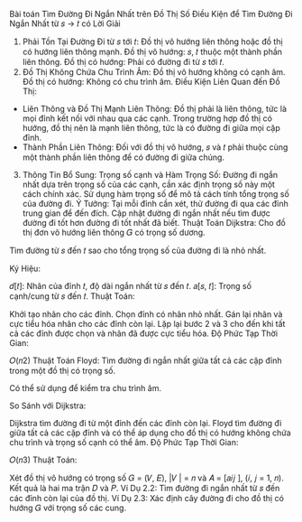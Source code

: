 
Bài toán Tìm Đường Đi Ngắn Nhất trên Đồ Thị Số
Điều Kiện để Tìm Đường Đi Ngắn Nhất từ 𝑠 → 𝑡 có Lời Giải
1. Phải Tồn Tại Đường Đi từ 𝑠 tới 𝑡:
Đồ thị vô hướng liên thông hoặc đồ thị có hướng liên thông mạnh.
Đồ thị vô hướng: 𝑠, 𝑡 thuộc một thành phần liên thông.
Đồ thị có hướng: Phải có đường đi từ 𝑠 tới 𝑡.
2. Đồ Thị Không Chứa Chu Trình Âm:
Đồ thị vô hướng không có cạnh âm.
Đồ thị có hướng: Không có chu trình âm.
Điều Kiện Liên Quan đến Đồ Thị:
- Liên Thông và Đồ Thị Mạnh Liên Thông:
Đồ thị phải là liên thông, tức là mọi đỉnh kết nối với nhau qua các cạnh.
Trong trường hợp đồ thị có hướng, đồ thị nên là mạnh liên thông, tức là có đường đi giữa mọi cặp đỉnh.
- Thành Phần Liên Thông:
Đối với đồ thị vô hướng, 𝑠 và 𝑡 phải thuộc cùng một thành phần liên thông để có đường đi giữa chúng.
3. Thông Tin Bổ Sung:
Trọng số cạnh và Hàm Trọng Số:
Đường đi ngắn nhất dựa trên trọng số của các cạnh, cần xác định trọng số này một cách chính xác.
Sử dụng hàm trọng số để mô tả cách tính tổng trọng số của đường đi.
Ý Tưởng:
Tại mỗi đỉnh cần xét, thử đường đi qua các đỉnh trung gian để đến đích.
Cập nhật đường đi ngắn nhất nếu tìm được đường đi tốt hơn đường đi tốt nhất đã biết.
Thuật Toán Dijkstra:
Cho đồ thị đơn vô hướng liên thông 𝐺 có trọng số dương.

Tìm đường từ 𝑠 đến 𝑡 sao cho tổng trọng số của đường đi là nhỏ nhất.

Ký Hiệu:

𝑑[𝑡]: Nhãn của đỉnh 𝑡, độ dài ngắn nhất từ 𝑠 đến 𝑡.
𝑎[𝑠, 𝑡]: Trọng số cạnh/cung từ 𝑠 đến 𝑡.
Thuật Toán:

Khởi tạo nhãn cho các đỉnh.
Chọn đỉnh có nhãn nhỏ nhất.
Gán lại nhãn và cực tiểu hóa nhãn cho các đỉnh còn lại.
Lặp lại bước 2 và 3 cho đến khi tất cả các đỉnh được chọn và nhãn đã được cực tiểu hóa.
Độ Phức Tạp Thời Gian:

𝑂(𝑛2)
Thuật Toán Floyd:
Tìm đường đi ngắn nhất giữa tất cả các cặp đỉnh trong một đồ thị có trọng số.

Có thể sử dụng để kiểm tra chu trình âm.

So Sánh với Dijkstra:

Dijkstra tìm đường đi từ một đỉnh đến các đỉnh còn lại.
Floyd tìm đường đi giữa tất cả các cặp đỉnh và có thể áp dụng cho đồ thị có hướng không chứa chu trình và trọng số cạnh có thể âm.
Độ Phức Tạp Thời Gian:

𝑂(𝑛3)
Thuật Toán:

Xét đồ thị vô hướng có trọng số 𝐺 = (𝑉, 𝐸), |𝑉 | = 𝑛 và 𝐴 = [𝑎𝑖𝑗 ], (𝑖, 𝑗 = 1, 𝑛).
Kết quả là hai ma trận 𝐷 và 𝑃.
Ví Dụ 2.2:
Tìm đường đi ngắn nhất từ 𝑠 đến các đỉnh còn lại của đồ thị.
Ví Dụ 2.3:
Xác định cây đường đi cho đồ thị có hướng 𝐺 với trọng số các cung.